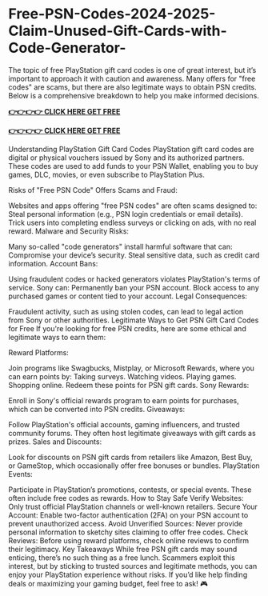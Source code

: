 # Free-PSN-Codes-2024-2025-Claim-Unused-Gift-Cards-with-Code-Generator-
The topic of free PlayStation gift card codes is one of great interest, but it’s important to approach it with caution and awareness. Many offers for "free codes" are scams, but there are also legitimate ways to obtain PSN credits. Below is a comprehensive breakdown to help you make informed decisions.



**[👉👉👉👉 CLICK HERE GET FREE](https://usaofferzon.com/psn)**



**[👉👉👉👉 CLICK HERE GET FREE](https://usaofferzon.com/giftcard)**




Understanding PlayStation Gift Card Codes PlayStation gift card codes are digital or physical vouchers issued by Sony and its authorized partners. These codes are used to add funds to your PSN Wallet, enabling you to buy games, DLC, movies, or even subscribe to PlayStation Plus.

Risks of "Free PSN Code" Offers Scams and Fraud:

Websites and apps offering "free PSN codes" are often scams designed to: Steal personal information (e.g., PSN login credentials or email details). Trick users into completing endless surveys or clicking on ads, with no real reward. Malware and Security Risks:

Many so-called "code generators" install harmful software that can: Compromise your device’s security. Steal sensitive data, such as credit card information. Account Bans:

Using fraudulent codes or hacked generators violates PlayStation's terms of service. Sony can: Permanently ban your PSN account. Block access to any purchased games or content tied to your account. Legal Consequences:

Fraudulent activity, such as using stolen codes, can lead to legal action from Sony or other authorities. Legitimate Ways to Get PSN Gift Card Codes for Free If you're looking for free PSN credits, here are some ethical and legitimate ways to earn them:

Reward Platforms:

Join programs like Swagbucks, Mistplay, or Microsoft Rewards, where you can earn points by: Taking surveys. Watching videos. Playing games. Shopping online. Redeem these points for PSN gift cards. Sony Rewards:

Enroll in Sony's official rewards program to earn points for purchases, which can be converted into PSN credits. Giveaways:

Follow PlayStation's official accounts, gaming influencers, and trusted community forums. They often host legitimate giveaways with gift cards as prizes. Sales and Discounts:

Look for discounts on PSN gift cards from retailers like Amazon, Best Buy, or GameStop, which occasionally offer free bonuses or bundles. PlayStation Events:

Participate in PlayStation’s promotions, contests, or special events. These often include free codes as rewards. How to Stay Safe Verify Websites: Only trust official PlayStation channels or well-known retailers. Secure Your Account: Enable two-factor authentication (2FA) on your PSN account to prevent unauthorized access. Avoid Unverified Sources: Never provide personal information to sketchy sites claiming to offer free codes. Check Reviews: Before using reward platforms, check online reviews to confirm their legitimacy. Key Takeaways While free PSN gift cards may sound enticing, there’s no such thing as a free lunch. Scammers exploit this interest, but by sticking to trusted sources and legitimate methods, you can enjoy your PlayStation experience without risks. If you’d like help finding deals or maximizing your gaming budget, feel free to ask! 🎮

